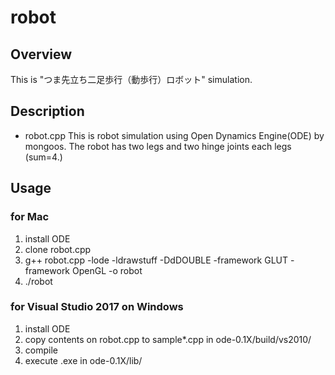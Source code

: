 # robot
## Overview
This is "つま先立ち二足歩行（動歩行）ロボット" simulation. 

## Description
- robot.cpp
This is robot simulation using Open Dynamics Engine(ODE) by mongoos. 
The robot has two legs and two hinge joints each legs (sum=4.)

## Usage
### for Mac
1. install ODE
2. clone robot.cpp
3. g++ robot.cpp -lode -ldrawstuff -DdDOUBLE -framework GLUT -framework OpenGL -o robot
4. ./robot

### for Visual Studio 2017 on Windows
1. install ODE
2. copy contents on robot.cpp to sample*.cpp in ode-0.1X/build/vs2010/
3. compile
4. execute .exe in ode-0.1X/lib/
